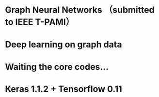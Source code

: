 # Graph Neural Networks （submitted to IEEE T-PAMI）
# Deep learning on graph data
# Waiting the core codes...
# Keras 1.1.2 + Tensorflow 0.11
